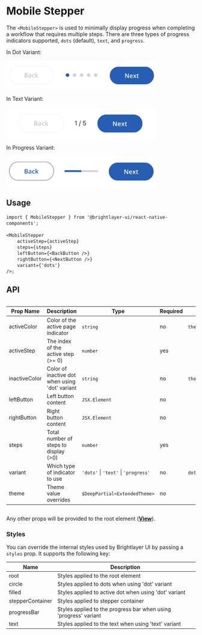 # Mobile Stepper

The `<MobileStepper>` is used to minimally display progress when completing a workflow that requires multiple steps. There are three types of progress indicators supported, `dots` (default), `text`, and `progress`.

In Dot Variant:

<img width="400" style="max-width: 600px; display: block;" alt="Mobile Stepper dot variant" src="./images/mobileStepper_dot.png">

In Text Variant:

<img width="400" style="max-width: 600px; display: block;" alt="Mobile Stepper Text variant" src="./images/mobileStepper_text.png">

In Progress Variant:

<img width="400" style="max-width: 600px; display: block;" alt="Mobile Stepper Progress variant" src="./images/mobileStepper_progress.png">

## Usage

```tsx
import { MobileStepper } from '@brightlayer-ui/react-native-components';

<MobileStepper
    activeStep={activeStep}
    steps={steps}
    leftButton={<BackButton />}
    rightButton={<NextButton />}
    variant={'dots'}
/>;
```

## API

<div style="overflow: auto;">

| Prop Name     | Description                                    | Type                                 | Required | Default                 |
| ------------- | ---------------------------------------------- | ------------------------------------ | -------- | ----------------------- |
| activeColor   | Color of the active page indicator             | `string`                             | no       | `theme.colors.primary`  |
| activeStep    | The index of the active step (>= 0)            | `number`                             | yes      |                         |
| inactiveColor | Color of inactive dot when using 'dot' variant | `string`                             | no       | `theme.colors.disabled` |
| leftButton    | Left button content                            | `JSX.Element`                        | no       |                         |
| rightButton   | Right button content                           | `JSX.Element`                        | no       |                         |
| steps         | Total number of steps to display (>0)          | `number`                             | yes      |                         |
| variant       | Which type of indicator to use                 | `'dots'` \| `'text'` \| `'progress'` | no       | `dots`                  |
| theme         | Theme value overrides                          | `$DeepPartial<ExtendedTheme>`        | no       |                         |

</div>

Any other props will be provided to the root element ([**View**](https://reactnative.dev/docs/view)).

### Styles

You can override the internal styles used by Brightlayer UI by passing a `styles` prop. It supports the following key:

| Name             | Description                                                      |
| ---------------- | ---------------------------------------------------------------- |
| root             | Styles applied to the root element                               |
| circle           | Styles applied to dots when using 'dot' variant                  |
| filled           | Styles applied to active dot when using 'dot' variant            |
| stepperContainer | Styles applied to stepper container                              |
| progressBar      | Styles applied to the progress bar when using 'progress' variant |
| text             | Styles applied to the text when using 'text' variant             |
